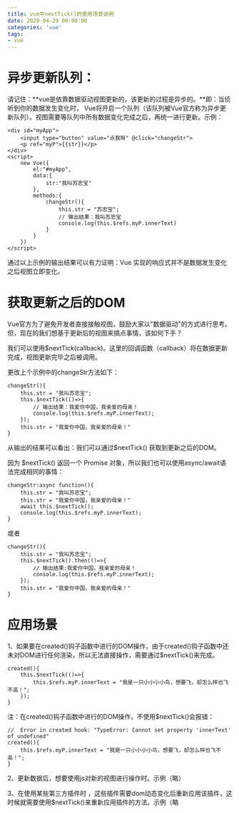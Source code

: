 ```yaml
---
title: vue中nextTick()的使用场景说明
date: 2020-04-29 00:00:00
categories: 'vue'
tags:
- vue
---
```


# 异步更新队列：

请记住：**vue是依靠数据驱动视图更新的，该更新的过程是异步的。**即：当侦听到你的数据发生变化时， Vue将开启一个队列（该队列被Vue官方称为异步更新队列）。视图需要等队列中所有数据变化完成之后，再统一进行更新。示例：
```
<div id="myApp">
    <input type="button" value="点我呀" @click="changeStr">
    <p ref="myP">{{str}}</p>
</div>
<script>
    new Vue({
        el:"#myApp",
        data:{
            str:"我叫苏忠宝"
        },
        methods:{
            changeStr(){
                this.str = "苏忠宝";
                // 输出结果：我叫苏忠宝
                console.log(this.$refs.myP.innerText)
            }
        }
    })
</script>
```
通过以上示例的输出结果可以有力证明：Vue 实现的响应式并不是数据发生变化之后视图立即变化。
# 获取更新之后的DOM
Vue官方为了避免开发者直接接触视图，鼓励大家以"数据驱动"的方式进行思考。但，现在的我们想基于更新后的视图来搞点事情，该如何下手？

我们可以使用$nextTick(callback)。这里的回调函数（callback）将在数据更新完成，视图更新完毕之后被调用。

更改上个示例中的changeStr方法如下：
```
changeStr(){
    this.str = "我叫苏忠宝";
    this.$nextTick(()=>{
        // 输出结果：我爱你中国，我亲爱的母亲！
        console.log(this.$refs.myP.innerText);
    });
    this.str = "我爱你中国，我亲爱的母亲！"
}
```
从输出的结果可以看出：我们可以通过$nextTick() 获取到更新之后的DOM。

因为 $nextTick() 返回一个 Promise 对象，所以我们也可以使用async/await语法完成相同的事情：
```
changeStr:async function(){
    this.str = "我叫苏忠宝";
    this.str = "我爱你中国，我亲爱的母亲！"
    await this.$nextTick();
    console.log(this.$refs.myP.innerText);
}
```
或者
```
changeStr(){
    this.str = "我叫苏忠宝";
    this.$nextTick().then(()=>{
        // 输出结果:我爱你中国，我亲爱的母亲！
        console.log(this.$refs.myP.innerText);
    });
    this.str = "我爱你中国，我亲爱的母亲！"
}
```
# 应用场景
1、如果要在created()钩子函数中进行的DOM操作，由于created()钩子函数中还未对DOM进行任何渲染，所以无法直接操作，需要通过$nextTick()来完成。
```
created(){
    this.$nextTick(()=>{
        this.$refs.myP.innerText = "我是一只小小小小鸟，想要飞，却怎么样也飞不高！";
    });
}
```
注：在created()钩子函数中进行的DOM操作，不使用$nextTick()会报错：
```
//  Error in created hook: "TypeError: Cannot set property 'innerText' of undefined"
created(){
    this.$refs.myP.innerText = "我是一只小小小小鸟，想要飞，却怎么样也飞不高！";
}
```
2、更新数据后，想要使用js对新的视图进行操作时。示例（略）

3、在使用某些第三方插件时 ，这些插件需要dom动态变化后重新应用该插件，这时候就需要使用$nextTick()来重新应用插件的方法。示例（略
